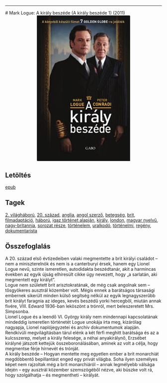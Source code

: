 <hr/>
# <a name="id_298">Mark Logue: A király beszéde (A király beszéde 1) (2011)</a>
<center><img src="https://github.com/BercziSandor/calibre_lib/raw/main/main/Mark%20Logue/A%20Kiraly%20Beszede%20%28298%29/cover.jpg" alt="cover" width="300"/></center>

## Letöltés
[epub](https://github.com/BercziSandor/calibre_lib/raw/main/main/Mark%20Logue/A%20Kiraly%20Beszede%20%28298%29/A%20kiraly%20beszede%20-%20Mark%20Logue.epub)

## Tagek
[2. világháború](https://github.com/berczisandor/calibre_lib/blob/main/main/_tags/2.%20vil%c3%a1gh%c3%a1bor%c3%ba.md), [20. század](https://github.com/berczisandor/calibre_lib/blob/main/main/_tags/20.%20sz%c3%a1zad.md), [anglia](https://github.com/berczisandor/calibre_lib/blob/main/main/_tags/anglia.md), [angol szerző](https://github.com/berczisandor/calibre_lib/blob/main/main/_tags/angol%20szerz%c5%91.md), [betegség](https://github.com/berczisandor/calibre_lib/blob/main/main/_tags/betegs%c3%a9g.md), [brit](https://github.com/berczisandor/calibre_lib/blob/main/main/_tags/brit.md), [filmadaptáció](https://github.com/berczisandor/calibre_lib/blob/main/main/_tags/filmadapt%c3%a1ci%c3%b3.md), [háború](https://github.com/berczisandor/calibre_lib/blob/main/main/_tags/h%c3%a1bor%c3%ba.md), [igaz történet alapján](https://github.com/berczisandor/calibre_lib/blob/main/main/_tags/igaz%20t%c3%b6rt%c3%a9net%20alapj%c3%a1n.md), [király](https://github.com/berczisandor/calibre_lib/blob/main/main/_tags/kir%c3%a1ly.md), [london](https://github.com/berczisandor/calibre_lib/blob/main/main/_tags/london.md), [magyar nyelvű](https://github.com/berczisandor/calibre_lib/blob/main/main/_tags/magyar%20nyelv%c5%b1.md), [nagy-britannia](https://github.com/berczisandor/calibre_lib/blob/main/main/_tags/nagy-britannia.md), [sorozat része](https://github.com/berczisandor/calibre_lib/blob/main/main/_tags/sorozat%20r%c3%a9sze.md), [történelem](https://github.com/berczisandor/calibre_lib/blob/main/main/_tags/t%c3%b6rt%c3%a9nelem.md), [uralkodó](https://github.com/berczisandor/calibre_lib/blob/main/main/_tags/uralkod%c3%b3.md), [történelmi](https://github.com/berczisandor/calibre_lib/blob/main/main/_tags/t%c3%b6rt%c3%a9nelmi.md), [regény](https://github.com/berczisandor/calibre_lib/blob/main/main/_tags/reg%c3%a9ny.md), [dokumentarista](https://github.com/berczisandor/calibre_lib/blob/main/main/_tags/dokumentarista.md)

## Összefoglalás
<div>
<p>A ​20. század első évtizedeiben valaki megmentette a brit királyi családot – nem a miniszterelnök és nem is a canterburyi érsek, hanem egy Lionel Logue nevű, szinte ismeretlen, autodidakta beszédtanár, akit a harmincas években az egyik újság elhíresült cikke úgy nevezett, hogy „a sarlatán, aki megmentett egy királyt”.<br>Logue nem született brit arisztokratának, de még csak angolnak sem – tősgyökeres ausztrál közember volt. Mégis ennek a barátságos társasági embernek sikerült minden külső segítség nélkül az egyik legnagyszerűbb brit királyt faragnia az ideges, kevés beszédű yorki hercegből, miután annak fivére, VIII. Edward 1936-ban leköszönt a trónról, mert beleszeretett Mrs. Simpsonba.<br>Lionel Logue és a leendő VI. György király nem mindennapi kapcsolatának mindeddig ismeretlen történetét Logue unokája írta meg, kizárólag nagyapja, Lionel naplójegyzetei és archív dokumentumok alapján. Rendkívüli megvilágításban tárul elénk a két férfi meghitt barátsága és az a kulcsszerep, melyet a király felesége, a néhai anyakirálynő, Erzsébet királyné játszott kettejük összeboronálásában, aminek az volt a célja, hogy megmentse férje hírnevét és trónját.<br>A király beszéde – Hogyan mentette meg egyetlen ember a brit monarchiát megdöbbentő bepillantást enged egy privát világba. Soha ilyen személyes képet nem rajzoltak még a brit monarchiáról – annak legmélyebb válsága idején – egy ausztrál közember szemszögéből nézve, aki büszke volt rá, hogy szolgálhatja – és megmentheti – királyát.</p></div>


